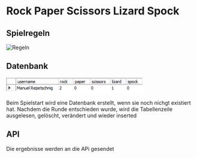# Rock Paper Scissors Lizard Spock



## Spielregeln
![Regeln](https://static.wikia.nocookie.net/bigbangtheory/images/7/7d/RPSLS.png/revision/latest?cb=20120822205915)

## Datenbank
![Datenbank](https://github.com/SpiritKingTV/5AHWII_RUBNER_SWP/blob/main/Rock-Paper-Scissors/Bild_2021-12-23_165555.png)

Beim Spielstart wird eine Datenbank erstellt, wenn sie noch nichgt existiert hat.
Nachdem die Runde entschieden wurde, wird die Tabellenzeile ausgelesen, gelöscht, verändert und wieder inserted

## API
Die ergebnisse werden an die APi gesendet
